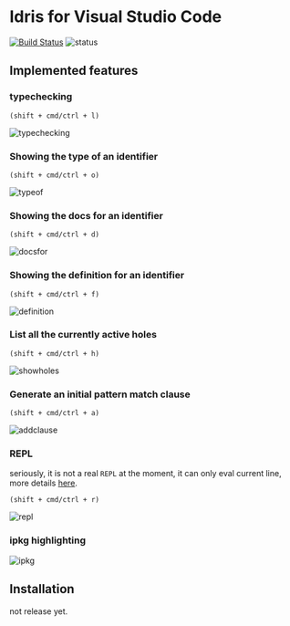 # Idris for Visual Studio Code

[![Build Status](https://travis-ci.org/zjhmale/vscode-idris.svg?branch=master)](https://travis-ci.org/zjhmale/vscode-idris)
![status](https://img.shields.io/badge/status-working%20in%20progress-red.svg)

## Implemented features

### typechecking

`(shift + cmd/ctrl + l)`

![typechecking](./images/screenshots/typechecking.gif)

### Showing the type of an identifier

`(shift + cmd/ctrl + o)`

![typeof](./images/screenshots/typeof.gif)

### Showing the docs for an identifier

`(shift + cmd/ctrl + d)`

![docsfor](./images/screenshots/docsfor.gif)

### Showing the definition for an identifier 

`(shift + cmd/ctrl + f)`

![definition](./images/screenshots/definition.gif)

### List all the currently active holes

`(shift + cmd/ctrl + h)`

![showholes](./images/screenshots/showholes.gif)

### Generate an initial pattern match clause

`(shift + cmd/ctrl + a)`

![addclause](./images/screenshots/addclause.gif)

### REPL

seriously, it is not a real `REPL` at the moment, it can only eval current line, more details [here](https://github.com/zjhmale/vscode-idris/issues/3).

`(shift + cmd/ctrl + r)`

![repl](./images/screenshots/repl.gif)

### ipkg highlighting

![ipkg](./images/screenshots/ipkg-highlight.png)

## Installation

not release yet.

